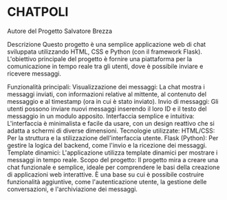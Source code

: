 # CHATPOLI


Autore del Progetto
Salvatore Brezza


Descrizione
Questo progetto è una semplice applicazione web di chat sviluppata utilizzando HTML, CSS e Python (con il framework Flask). L'obiettivo principale del progetto è fornire una piattaforma per la comunicazione in tempo reale tra gli utenti, dove è possibile inviare e ricevere messaggi.

Funzionalità principali:
Visualizzazione dei messaggi: La chat mostra i messaggi inviati, con informazioni relative al mittente, al contenuto del messaggio e al timestamp (ora in cui è stato inviato).
Invio di messaggi: Gli utenti possono inviare nuovi messaggi inserendo il loro ID e il testo del messaggio in un modulo apposito.
Interfaccia semplice e intuitiva: L'interfaccia è minimalista e facile da usare, con un design reattivo che si adatta a schermi di diverse dimensioni.
Tecnologie utilizzate:
HTML/CSS: Per la struttura e la stilizzazione dell'interfaccia utente.
Flask (Python): Per gestire la logica del backend, come l'invio e la ricezione dei messaggi.
Template dinamici: L'applicazione utilizza template dinamici per mostrare i messaggi in tempo reale.
Scopo del progetto:
Il progetto mira a creare una chat funzionale e semplice, ideale per comprendere le basi della creazione di applicazioni web interattive. È una base su cui è possibile costruire funzionalità aggiuntive, come l'autenticazione utente, la gestione delle conversazioni, e l'archiviazione dei messaggi.
